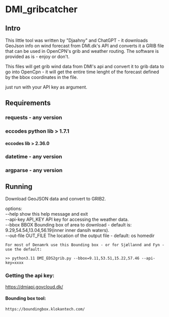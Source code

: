 # DMI_gribcatcher

## Intro
This little tool was written by "Djaahny" and ChatGPT - it downloads GeoJson info on wind forecast from DMI.dk's API and converts it a GRIB file that can be used in OpenCPN's grib and weather routing. The software is provided as is - enjoy or don't.  

This files will get grib wind data from DMI's api and convert it to grib data to go into OpenCpn - it will get the entire time lenght of the forecast defined by the bbox coordinates in the file.

just run with your API key as argument.

## Requirements
### requests - any version
### eccodes python lib > 1.7.1
#### eccodes lib > 2.36.0
### datetime - any version
### argparse - any version


## Running
Download GeoJSON data and convert to GRIB2.  
  
options:  
    --help         show this help message and exit  
    --api-key API_KEY  API key for accessing the weather data.  
    --bbox BBOX        Bounding box of area to download - default is: 9.29,54.54,13.04,56.19(inner inner dansih waters).  
    --out-file OUT_FILE  The location of the output file - default: os homedir  

    
    For most of Denamrk use this Bounding box - or for Sjællannd and Fyn - use the default:  
    
    >> python3.11 DMI_EDS2grib.py --bbox=9.11,53.51,15.22,57.46 --api-key=xxxx

  ### Getting the api key:
  https://dmiapi.govcloud.dk/

  #### Bounding box tool:  
    https://boundingbox.klokantech.com/
